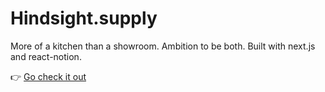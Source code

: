 # Hindsight.supply

More of a kitchen than a showroom. Ambition to be both. Built with next.js and react-notion.

👉 [Go check it out](https://hindsight.supply)
